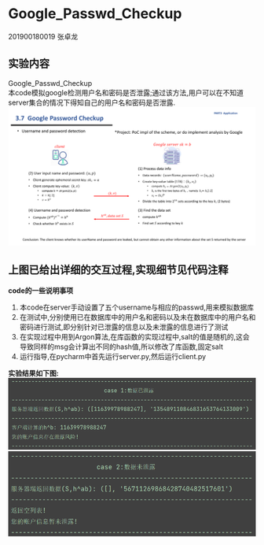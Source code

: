 # Google_Passwd_Checkup

201900180019 张卓龙

## 实验内容
Google_Passwd_Checkup          
本code模拟google检测用户名和密码是否泄露;通过该方法,用户可以在不知道server集合的情况下得知自己的用户名和密码是否泄露.                
![image](https://github.com/Zhang-SDU/cst-project/blob/main/SM2/Google_Passwd_Checkup/ref.png)           
                          
           
## 上图已给出详细的交互过程,实现细节见代码注释

**code的一些说明事项**    
1. 本code在server手动设置了五个username与相应的passwd,用来模拟数据库       
2. 在测试中,分别使用已在数据库中的用户名和密码以及未在数据库中的用户名和密码进行测试,即分别针对已泄露的信息以及未泄露的信息进行了测试             
3. 在实现过程中用到Argon算法,在库函数的实现过程中,salt的值是随机的,这会导致同样的msg会计算出不同的hash值,所以修改了库函数,固定salt          
4. 运行指导,在pycharm中首先运行server.py,然后运行client.py         


**实验结果如下图:**
![result1](https://github.com/Zhang-SDU/cst-project/blob/main/SM2/Google_Passwd_Checkup/result1.png)
![result2](https://github.com/Zhang-SDU/cst-project/blob/main/SM2/Google_Passwd_Checkup/result2.png)
